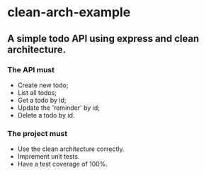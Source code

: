 # clean-arch-example

## A simple todo API using express and clean architecture.

### The API must
- Create new todo;
- List all todos;
- Get a todo by id;
- Update the 'reminder' by id;
- Delete a todo by id.

### The project must
- Use the clean architecture correctly.
- Imprement unit tests.
- Have a test coverage of 100%.